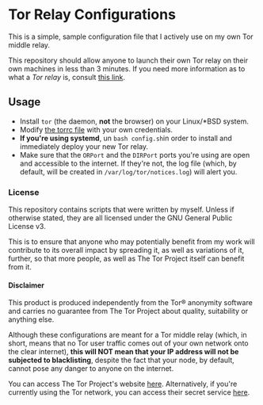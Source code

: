 # Tor Relay Configurations

This is a simple, sample configuration file that I actively use on my own Tor middle relay.

This repository should allow anyone to launch their own Tor relay on their own machines in less than 3 minutes. If you need more information as to what a *Tor relay* is, consult [this link](https://community.torproject.org/relay/).

## Usage

* Install `tor` (the daemon, **not** the browser) on your Linux/*BSD system.
* Modify [the torrc file](etc/tor/torrc) with your own credentials.
* **If you're using systemd**, un `bash config.sh`in order to install and immediately deploy your new Tor relay.
* Make sure that the `ORPort` and the `DIRPort` ports you're using are open and accessible to the internet. If they're not, the log file (which, by default, will be created in `/var/log/tor/notices.log`) will alert you.

### License

This repository contains scripts that were written by myself. Unless if otherwise stated, they are all licensed under the GNU General Public License v3.

This is to ensure that anyone who may potentially benefit from my work will contribute to its overall impact by spreading it, as well as variations of it, further, so that more people, as well as The Tor Project itself can benefit from it.

#### Disclaimer

This product is produced independently from the Tor® anonymity software and carries no guarantee from The Tor Project about quality, suitability or anything else.

Although these configurations are meant for a Tor middle relay (which, in short, means that no Tor user traffic comes out of your own network onto the clear internet), **this will NOT mean that your IP address will not be subjected to blacklisting**, despite the fact that your node, by default, cannot pose any danger to anyone on the internet.

You can access The Tor Project's website [here](https://www.torproject.org/). Alternatively, if you're currently using the Tor network, you can access their secret service [here](https://expyuzz4wqqyqhjn.onion).
